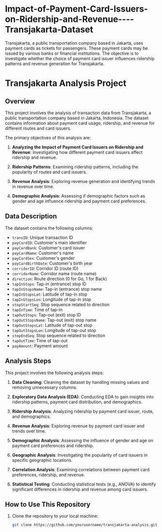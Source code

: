 # Impact-of-Payment-Card-Issuers-on-Ridership-and-Revenue----Transjakarta-Dataset
Transjakarta, a public transportation company based in Jakarta, uses payment cards as tickets for passengers. These payment cards may be issued by various banks or financial institutions. The objective is to investigate whether the choice of payment card issuer influences ridership patterns and revenue generation for Transjakarta.
# Transjakarta Analysis Project

## Overview

This project involves the analysis of transaction data from Transjakarta, a public transportation company based in Jakarta, Indonesia. The dataset contains information about payment card usage, ridership, and revenue for different routes and card issuers.

The primary objectives of this analysis are:

1. **Analyzing the Impact of Payment Card Issuers on Ridership and Revenue**: Investigating how different payment card issuers affect ridership and revenue.

2. **Ridership Patterns**: Examining ridership patterns, including the popularity of routes and card issuers.

3. **Revenue Analysis**: Exploring revenue generation and identifying trends in revenue over time.

4. **Demographic Analysis**: Assessing if demographic factors such as gender and age influence ridership and payment card preferences.

## Data Description

The dataset contains the following columns:

- `transID`: Unique transaction ID
- `payCardID`: Customer's main identifier
- `payCardBank`: Customer's card issuer
- `payCardName`: Customer's name
- `payCardSex`: Customer's gender
- `payCardBirthDate`: Customer's birth year
- `corridorID`: Corridor ID (route ID)
- `corridorName`: Corridor name (route name)
- `direction`: Route direction (0 for Go, 1 for Back)
- `tapInStops`: Tap-in (entrance) stop ID
- `tapInStopsName`: Tap-in (entrance) stop name
- `tapInStopsLat`: Latitude of tap-in stop
- `tapInStopsLon`: Longitude of tap-in stop
- `stopStartSeq`: Stop sequence related to direction
- `tapInTime`: Time of tap-in
- `tapOutStops`: Tap-out (exit) stop ID
- `tapOutStopsName`: Tap-out (exit) stop name
- `tapOutStopsLat`: Latitude of tap-out stop
- `tapOutStopsLon`: Longitude of tap-out stop
- `stopEndSeq`: Stop sequence related to direction
- `tapOutTime`: Time of tap-out
- `payAmount`: Payment amount

## Analysis Steps

This project involves the following analysis steps:

1. **Data Cleaning**: Cleaning the dataset by handling missing values and removing unnecessary columns.

2. **Exploratory Data Analysis (EDA)**: Conducting EDA to gain insights into ridership patterns, payment card distribution, and demographics.

3. **Ridership Analysis**: Analyzing ridership by payment card issuer, route, and demographics.

4. **Revenue Analysis**: Exploring revenue by payment card issuer and trends over time.

5. **Demographic Analysis**: Assessing the influence of gender and age on payment card preferences and ridership.

6. **Geographic Analysis**: Investigating the popularity of card issuers in specific geographic locations.

7. **Correlation Analysis**: Examining correlations between payment card preferences, ridership, and revenue.

8. **Statistical Testing**: Conducting statistical tests (e.g., ANOVA) to identify significant differences in ridership and revenue among card issuers.

## How to Use This Repository

1. Clone the repository to your local machine:

   ```bash
   git clone https://github.com/yourusername/transjakarta-analysis.git

